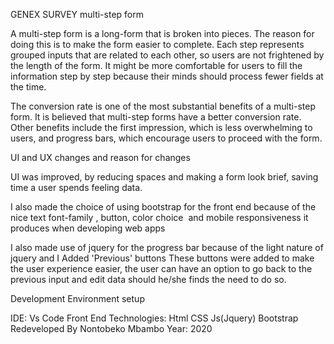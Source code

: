 GENEX SURVEY multi-step form

A multi-step form is a long-form that is broken into pieces. The reason for doing this is to make the form easier to complete. Each step represents grouped inputs that are related to each other, so users are not frightened by the length of the form. It might be more comfortable for users to fill the information step by step because their minds should process fewer fields at the time.

The conversion rate is one of the most substantial benefits of a multi-step form. It is believed that multi-step forms have a better conversion rate. Other benefits include the first impression, which is less overwhelming to users, and progress bars, which encourage users to proceed with the form.


UI and UX changes and reason for changes

UI was improved, by reducing spaces and making a form look brief, saving time a user spends feeling data.

I also made the choice of using bootstrap for the front end because of the nice text font-family , button, color choice  and mobile responsiveness it produces when developing web apps

I also made use of jquery for the progress bar because of the light nature of jquery and I Added 'Previous' buttons These buttons were added to make the user experience easier, the user can have an option to go back to the previous input and edit data should he/she finds the need to do so.


Development Environment setup

IDE: Vs Code
Front End Technologies:
Html
CSS
Js(Jquery)
Bootstrap
Redeveloped By Nontobeko Mbambo 
Year: 2020

